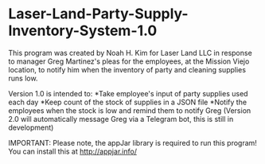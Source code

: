 # Laser-Land-Party-Supply-Inventory-System-1.0
This program was created by Noah H. Kim for Laser Land LLC in response to manager Greg Martinez's pleas for the employees, at the Mission Viejo location, to notify him when the inventory of party and cleaning supplies runs low. 

Version 1.0 is intended to:
*Take employee's input of party supplies used each day
*Keep count of the stock of supplies in a JSON file
*Notify the employees when the stock is low and remind them to notify Greg (Version 2.0 will automatically message Greg via a Telegram bot, this is still in development)

IMPORTANT:
Please note, the appJar library is required to run this program! You can install this at http://appjar.info/
